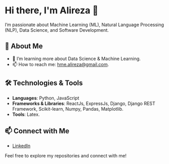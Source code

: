 # Hi there, I'm Alireza 👋

I’m passionate about Machine Learning (ML), Natural Language Processing (NLP), Data Science, and Software Development.

## 🚀 About Me

- 🌱 I’m learning more about Data Science & Machine Learning.
- 📫 How to reach me: hme.alireza@gmail.com.

## 🛠️ Technologies & Tools

- **Languages**: Python, JavaScript
- **Frameworks & Libraries**: ReactJs, ExpressJs, Django, Django REST Framework, Scikit-learn, Numpy, Pandas, Matplotlib.
- **Tools**: Latex.


## 📫 Connect with Me

- [LinkedIn](https://www.linkedin.com/in/alireza-h-9579b6286)
  

Feel free to explore my repositories and connect with me!

